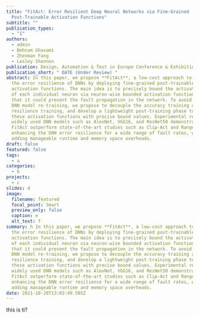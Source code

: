 ```yaml
---
title: "FitAct: Error Resilient Deep Neural Networks via Fine-Grained
  Post-Trainable Activation Functions"
subtitle: ""
publication_types:
  - "1"
authors:
  - admin
  - Behnam Ghavami
  - Zhenman Fang
  - Lesley Shannon
publication: Design, Automation & Test in Europe Conference & Exhibition (*DATE*)
publication_short: " DATE (Under Review) "
abstract: In this paper, we propose **FitAct**, a low-cost approach to enhance
  the error resilience of DNNs by deploying fine-grained post-trainable
  activation functions. The main idea is to precisely bound the activation value
  of each individual neuron via neuron-wise bounded activation functions, so
  that it could prevent the fault propagation in the network. To avoid complex
  DNN model re-training, we propose to decouple the accuracy training and
  resilience training, and develop a lightweight post-training phase to learn
  these activation functions with precise bound values. Experimental results on
  widely used DNN models such as AlexNet, VGG16, and ResNet50 demonstrate that
  FitAct outperform state-of-the-art studies such as Clip-Act and Ranger in
  enhancing the DNN error resilience for a wide range of fault rates, while
  adding manageable runtime and memory space overheads.
draft: false
featured: false
tags:
  - a
categories:
  - b
projects:
  - c
slides: d
image:
  filename: featured
  focal_point: Smart
  preview_only: false
  caption: e
  alt_text: f
summary: h In this paper, we propose **FitAct**, a low-cost approach to enhance
  the error resilience of DNNs by deploying fine-grained post-trainable
  activation functions. The main idea is to precisely bound the activation value
  of each individual neuron via neuron-wise bounded activation functions, so
  that it could prevent the fault propagation in the network. To avoid complex
  DNN model re-training, we propose to decouple the accuracy training and
  resilience training, and develop a lightweight post-training phase to learn
  these activation functions with precise bound values. Experimental results on
  widely used DNN models such as AlexNet, VGG16, and ResNet50 demonstrate that
  FitAct outperform state-of-the-art studies such as Clip-Act and Ranger in
  enhancing the DNN error resilience for a wide range of fault rates, while
  adding manageable runtime and memory space overheads.
date: 2021-10-28T13:02:49.505Z
---
```

this is ti?
